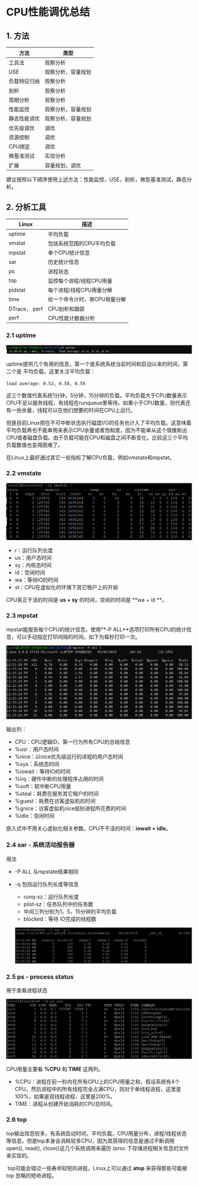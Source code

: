 # CPU性能调优总结

## 1. 方法

| 方法         | 类型               |
| ------------ | ------------------ |
| 工具法       | 观察分析           |
| USE          | 观察分析，容量规划 |
| 负载特征归纳 | 观察分析           |
| 剖析         | 观察分析           |
| 周期分析     | 观察分析           |
| 性能监控     | 观察分析，容量规划 |
| 静态性能调优 | 观察分析，容量规划 |
| 优先级调优   | 调优               |
| 资源控制     | 调优               |
| CPU绑定      | 调优               |
| 微基准测试   | 实验分析           |
| 扩展         | 容量规划，调优     |

建议按照以下顺序使用上述方法：性能监控，USE，剖析，微型基准测试，静态分析。

## 2. 分析工具

| Linux         | 描述                          |
| ------------- | ----------------------------- |
| uptime        | 平均负载                      |
| vmstat        | 包括系统范围的CPU平均负载     |
| mpstat        | 单个CPU统计信息               |
| sar           | 历史统计信息                  |
| ps            | 进程状态                      |
| top           | 监控每个进程/线程CPU用量      |
| pidstat       | 每个进程/线程CPU用量分解      |
| time          | 给一个命令计时，带CPU用量分解 |
| DTrace， perf | CPU剖析和跟踪                 |
| perf          | CPU性能计数器分析             |

### 2.1 uptime

![cpu-profiling-uptime-1](cpu-profiling-uptime-1-1556942717890.PNG)

uptime提供几个有用的信息，第一个是系统系统当前时间和启动以来的时间，第二个是 平均负载。这里关注平均负载：

`load average: 0.52, 0.58, 0.59`

这三个数值代表系统1分钟，5分钟，15分钟的负载。平均负载大于CPU数量表示CPU不足以服务线程，有线程在runqueue里等待。如果小于CPU数量，则代表还有一些余量，线程可以在他们想要的时间在CPU上运行。

 但是目前Linux把在不可中断状态执行磁盘I/O的任务也计入了平均负载。这意味着平均负载再也不能单用来表示CPU余量或者饱和度，因为不能单从这个值推断出CPU或者磁盘负载。由于负载可能在CPU和磁盘之间不断变化，比较这三个平均负载数值也变得困难了。

在Linux上最好通过其它一些指标了解CPU负载，例如vmstate和mpstat。

### 2.2 vmstate

![cpu-profiling-vmstat-1](cpu-profiling-vmstat-1.PNG)

* r：运行队列长度
* us：用户态时间
* sy：内核态时间
* id：空闲时间
* wa：等待IO的时间
* st：CPU在虚拟化的环境下其它租户上的开销

CPU真正干活的时间是 **us + sy** 的时间，空闲的时间是  **wa + id **。

### 2.3 mpstat

mpstat能报告每个CPU的统计信息。使用**-P ALL**选项打印所有CPU的统计信息，可以手动指定打印间隔的时间。如下为每秒打印一次。

![cpu-profiling-mpstat-1](cpu-profiling-mpstat-1.PNG)

输出列：

* CPU：CPU逻辑ID，第一行为所有CPU的总结信息
* %usr：用户态时间
* %nice：以nice优先级运行的进程的用户态时间
* %sys：系统态时间
* %iowait：等待IO的时间
* %irq：硬件中断的处理程序占用的时间
* %soft：软中断CPU用量
* %steal：耗费在服务其它租户的时间
* %guest：耗费在访客虚拟机的时间
* %gnice：访客虚拟机nice级别进程所花费的时间
* %idle：空闲时间

嵌入式中不用关心虚拟化相关参数。CPU不干活的时间：**iowait + idle**。

### 2.4 sar - 系统活动报告器

用法

* -P ALL 与mpstate结果相同

* -q 包括运行队列长度等信息

    * runq-sz：运行队列长度
    * plist-sz：任务队列中的任务数
    * 中间三列分别为1，5，15分钟的平均负载
    * blocked：等待 IO完成的线程数

    ![cpu-profiling-sar-1](cpu-profiling-sar-1.PNG)

### 2.5 ps - process status

用于查看进程状态

![cpu-profiling-ps-1](cpu-profiling-ps-1.PNG)

CPU用量主要看 **%CPU** 和 **TIME** 这两列。

* %CPU：进程在前一秒内在所有CPU上的CPU用量之和，假设系统有4个CPU，然后进程中的所有线程完全占满CPU，则对于单线程进程，这里是100%，如果是双线程进程，这里是200%。
* TIME：进程从创建开始消耗的CPU总时间。

### 2.6 top

​		top输出信息较多，有系统启动时间，平均负载，CPU用量分布，进程/线程状态等信息。但是top本身会消耗较多CPU，因为其获得的信息是通过不断调用open(), read(), close()这几个系统调用来遍历 /proc 下存储进程相关信息的文件来实现的。

​		top可能会错过一些寿命较短的进程。Linux上可以通过 **atop** 来获得那些可能被 top 忽略的短命进程。

